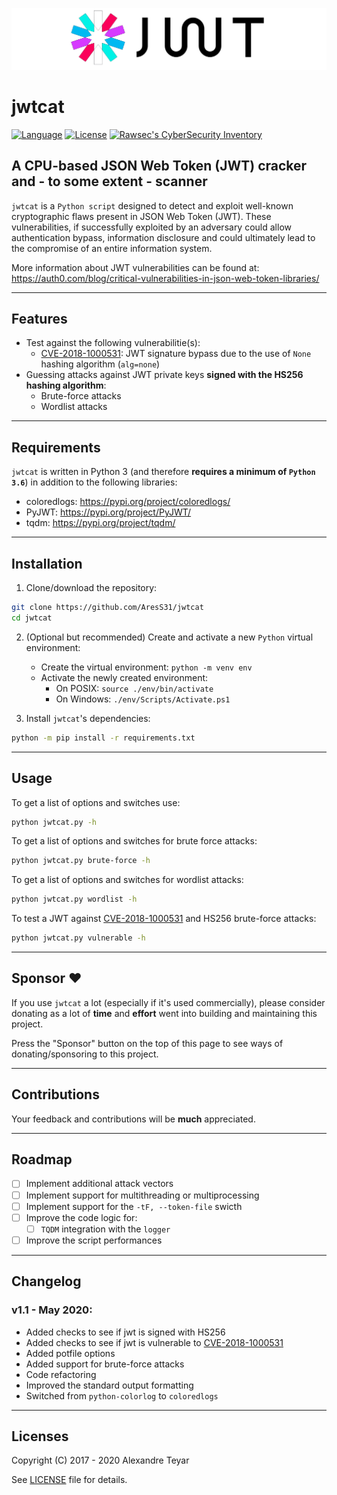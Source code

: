 ![JSON Web Token Cracker](./images/jwtcat_logo.png)

# jwtcat

[![Language](https://img.shields.io/badge/Lang-Python-blue.svg)](https://www.python.org)
[![License](https://img.shields.io/badge/License-Apache%202.0-red.svg)](https://opensource.org/licenses/Apache-2.0)
[![Rawsec's CyberSecurity Inventory](https://inventory.rawsec.ml/img/badges/Rawsec-inventoried-FF5050_flat.svg)](https://inventory.rawsec.ml/)

## A CPU-based JSON Web Token (JWT) cracker and - to some extent - scanner

`jwtcat` is a `Python script` designed to detect and exploit well-known cryptographic flaws present in JSON Web Token (JWT). These vulnerabilities, if successfully exploited by an adversary could allow authentication bypass, information disclosure and could ultimately lead to the compromise of an entire information system.

More information about JWT vulnerabilities can be found at: <https://auth0.com/blog/critical-vulnerabilities-in-json-web-token-libraries/>

---

## Features

- Test against the following vulnerabilitie(s):
  - [CVE-2018-1000531](https://nvd.nist.gov/vuln/detail/CVE-2015-2951): JWT signature bypass due to the use of `None` hashing algorithm (`alg=none`)
- Guessing attacks against JWT private keys **signed with the HS256 hashing algorithm**:
  - Brute-force attacks
  - Wordlist attacks

---

## Requirements

`jwtcat` is written in Python 3 (and therefore **requires a minimum of `Python 3.6`**) in addition to the following libraries:

- coloredlogs: <https://pypi.org/project/coloredlogs/>
- PyJWT: <https://pypi.org/project/PyJWT/>
- tqdm: <https://pypi.org/project/tqdm/>

---

## Installation

1. Clone/download the repository:

```bash
git clone https://github.com/AresS31/jwtcat
cd jwtcat
```

2. (Optional but recommended) Create and activate a new `Python` virtual environment:

   - Create the virtual environment: `python -m venv env`
   - Activate the newly created environment:
     - On POSIX: `source ./env/bin/activate`
     - On Windows: `./env/Scripts/Activate.ps1`

3. Install `jwtcat`'s dependencies:

```bash
python -m pip install -r requirements.txt
```

---

## Usage

To get a list of options and switches use:

```bash
python jwtcat.py -h
```

To get a list of options and switches for brute force attacks:

```bash
python jwtcat.py brute-force -h
```

To get a list of options and switches for wordlist attacks:

```bash
python jwtcat.py wordlist -h
```

To test a JWT against [CVE-2018-1000531](https://nvd.nist.gov/vuln/detail/CVE-2015-2951) and HS256 brute-force attacks:

```bash
python jwtcat.py vulnerable -h
```

---

## Sponsor ♥

If you use `jwtcat` a lot (especially if it's used commercially), please consider donating as a lot of **time** and **effort** went into building and maintaining this project.

Press the "Sponsor" button on the top of this page to see ways of donating/sponsoring to this project.

---

## Contributions

Your feedback and contributions will be **much** appreciated.

---

## Roadmap

- [ ] Implement additional attack vectors
- [ ] Implement support for multithreading or multiprocessing
- [ ] Implement support for the `-tF, --token-file` swicth
- [ ] Improve the code logic for:
  - [ ] `TQDM` integration with the `logger`
- [ ] Improve the script performances

---

## Changelog

### v1.1 - May 2020:

- Added checks to see if jwt is signed with HS256
- Added checks to see if jwt is vulnerable to [CVE-2018-1000531](https://nvd.nist.gov/vuln/detail/CVE-2015-2951)
- Added potfile options
- Added support for brute-force attacks
- Code refactoring
- Improved the standard output formatting
- Switched from `python-colorlog` to `coloredlogs`

---

## Licenses

Copyright (C) 2017 - 2020 Alexandre Teyar

See [LICENSE](../blob/master/LICENSE) file for details.
